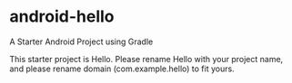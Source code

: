 # android-hello
A Starter Android Project using Gradle

This starter project is Hello. Please rename Hello with your project name, and please rename domain (com.example.hello) to fit yours.
